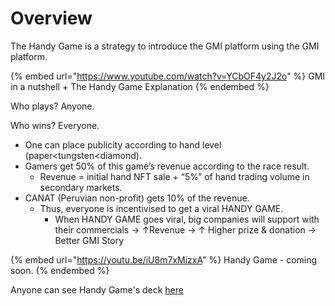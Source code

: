 # Overview

The Handy Game is a strategy to introduce the GMI platform using the GMI platform.

{% embed url="https://www.youtube.com/watch?v=YCbOF4y2J2o" %}
GMI in a nutshell + The Handy Game Explanation
{% endembed %}

Who plays? Anyone.​

Who wins? Everyone.​

* One can place publicity according to hand level (paper\<tungsten\<diamond).​
* Gamers get 50% of this game’s revenue according to the race result. ​
  * Revenue = initial hand NFT sale + “5%” of hand trading volume in secondary markets.​
* CANAT (Peruvian non-profit) gets 10% of the revenue.​
  * Thus, everyone is incentivised to get a viral HANDY GAME. ​
    * When HANDY GAME goes viral, big companies will support with their commercials → ↑Revenue → ↑ Higher prize & donation → Better GMI Story

{% embed url="https://youtu.be/iU8m7xMizxA" %}
Handy Game - coming soon.
{% endembed %}

Anyone can see Handy Game's deck [here](https://upm365-my.sharepoint.com/:p:/g/personal/m\_cores\_alumnos\_upm\_es/EXKufPAUOPtOnaSX-UGIOt8BdVkfUmP94I-lKwAiRu6u3A?e=z2zhEy)
